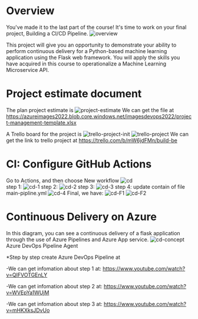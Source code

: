 # Overview
You've made it to the last part of the course! It's time to work on your final project, Building a CI/CD Pipeline.
![overview](https://azureimages2022.blob.core.windows.net/imagesdevops2022/agile-project-management.png)

This project will give you an opportunity to demonstrate your ability to perform continuous delivery for a Python-based machine learning application using the Flask web framework. You will apply the skills you have acquired in this course to operationalize a Machine Learning Microservice API.

# Project estimate document
The plan project estimate is
![project-estimate](https://azureimages2022.blob.core.windows.net/imagesdevops2022/project_estimate.png)
We can get the file at https://azureimages2022.blob.core.windows.net/imagesdevops2022/project-management-template.xlsx

A Trello board for the project is
![trello-project-init](https://azureimages2022.blob.core.windows.net/imagesdevops2022/trello_project_init.png)
![trello-project](https://azureimages2022.blob.core.windows.net/imagesdevops2022/trello_project.png)
We can get the link to trello project at https://trello.com/b/mW6jdFMn/build-be

# CI: Configure GitHub Actions
Go to Actions, and then choose New workflow
![cd](https://azureimages2022.blob.core.windows.net/imagesdevops2022/CI_0.png)    
step 1:
![cd-1](https://azureimages2022.blob.core.windows.net/imagesdevops2022/CI_1.png)
step 2:
![cd-2](https://azureimages2022.blob.core.windows.net/imagesdevops2022/CI_2.png)
step 3:
![cd-3](https://azureimages2022.blob.core.windows.net/imagesdevops2022/CI_3.png)
step 4: update contain of file main-pipline.yml
![cd-4](https://azureimages2022.blob.core.windows.net/imagesdevops2022/CI_4.png)
Final, we have:
![cd-F1](https://azureimages2022.blob.core.windows.net/imagesdevops2022/CI_F1.png)
![cd-F2](https://azureimages2022.blob.core.windows.net/imagesdevops2022/CI_F2.png)

# Continuous Delivery on Azure
In this diagram, you can see a continuous delivery of a flask application through the use of Azure Pipelines and Azure App service.
![cd-concept](https://azureimages2022.blob.core.windows.net/imagesdevops2022/CD_concept.png)
Azure DevOps Pipeline Agent

*Step by step create Azure DevOps Pipeline at

-We can get infomation about step 1 at: https://www.youtube.com/watch?v=QIFVOTGEnLY

-We can get infomation about step 2 at: https://www.youtube.com/watch?v=WVEpYa1WUjM

-We can get infomation about step 3 at: https://www.youtube.com/watch?v=mHKXksJDvUo